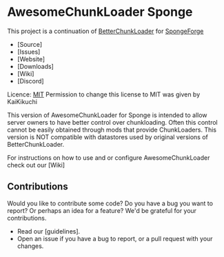 # AwesomeChunkLoader Sponge

This project is a continuation of [BetterChunkLoader](https://github.com/KaiKikuchi/BetterChunkLoader) for [SpongeForge](https://github.com/SpongePowered/SpongeForge)

* [Source]
* [Issues]
* [Website]
* [Downloads]
* [Wiki]
* [Discord]

Licence: [MIT](LICENSE.md) Permission to change this license to MIT was given by KaiKikuchi

This version of AwesomeChunkLoader for Sponge is intended to allow server owners to have better control over chunkloading. Often this control cannot be easily obtained through mods that provide ChunkLoaders. This version is NOT compatible with datastores used by original versions of BetterChunkLoader.

For instructions on how to use and or configure AwesomeChunkLoader check out our [Wiki]

## Contributions

Would you like to contribute some code? Do you have a bug you want to report? Or perhaps an idea for a feature? We'd be grateful for your contributions.

* Read our [guidelines].
* Open an issue if you have a bug to report, or a pull request with your changes.
